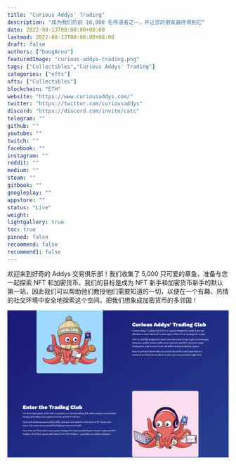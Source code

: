 ```yaml
---
title: "Curious Addys' Trading"
description: "成为我们的前 10,000 名传道者之一，并让您的朋友最终得到它"
date: 2022-08-13T00:00:00+08:00
lastmod: 2022-08-13T00:00:00+08:00
draft: false
authors: ["boogArno"]
featuredImage: "curious-addys-trading.png"
tags: ["Collectibles","Curious Addys' Trading"]
categories: ["nfts"]
nfts: ["Collectibles"]
blockchain: "ETH"
website: "https://www.curiousaddys.com/"
twitter: "https://twitter.com/curiousaddys"
discord: "https://discord.com/invite/catc"
telegram: ""
github: ""
youtube: ""
twitch: ""
facebook: ""
instagram: ""
reddit: ""
medium: ""
steam: ""
gitbook: ""
googleplay: ""
appstore: ""
status: "Live"
weight: 
lightgallery: true
toc: true
pinned: false
recommend: false
recommend1: false
---
```

<p>欢迎来到好奇的 Addys 交易俱乐部！我们收集了 5,000 只可爱的章鱼，准备与您一起探索 NFT 和加密货币。我们的目标是成为 NFT 新手和加密货币新手的默认第一站，因此我们可以帮助他们教授他们需要知道的一切，以便在一个有趣、热情的社交环境中安全地探索这个空间。把我们想象成加密货币的多邻国！</p>

![curiousaddystrading-dapp-collectibles-ethereum-image2_353ab8608edfe57111a80384f6b9a5b4](curiousaddystrading-dapp-collectibles-ethereum-image2_353ab8608edfe57111a80384f6b9a5b4.png)
